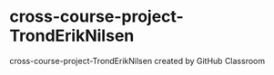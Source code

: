 # cross-course-project-TrondErikNilsen
cross-course-project-TrondErikNilsen created by GitHub Classroom
